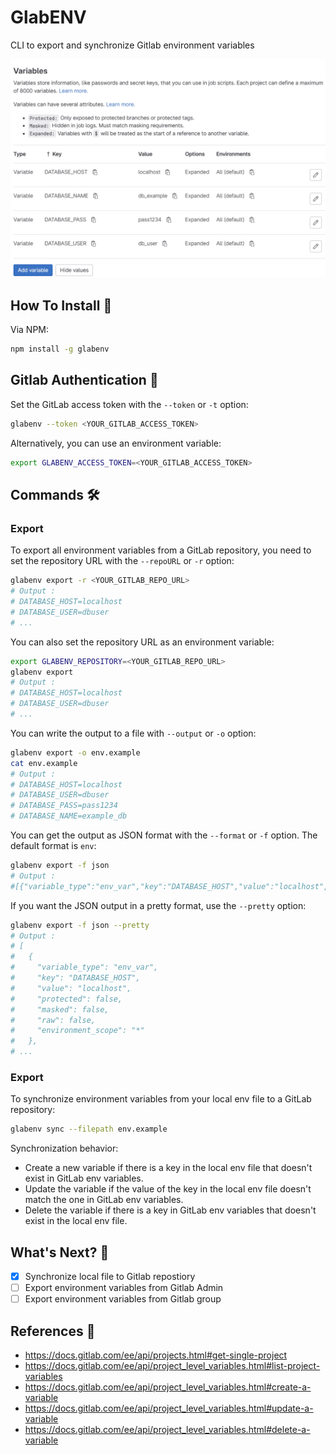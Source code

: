 # GlabENV

CLI to export and synchronize Gitlab environment variables

![Demo](img/demo.gif)

## How To Install 🚀

Via NPM:

```bash
npm install -g glabenv
```

## Gitlab Authentication 🔐

Set the GitLab access token with the `--token` or `-t` option:

```bash
glabenv --token <YOUR_GITLAB_ACCESS_TOKEN>
```

Alternatively, you can use an environment variable:

```bash
export GLABENV_ACCESS_TOKEN=<YOUR_GITLAB_ACCESS_TOKEN>
```

## Commands 🛠️

### Export

To export all environment variables from a GitLab repository, you need to set the repository URL with the `--repoURL` or `-r` option:

```bash
glabenv export -r <YOUR_GITLAB_REPO_URL>
# Output :
# DATABASE_HOST=localhost
# DATABASE_USER=dbuser
# ...
```

You can also set the repository URL as an environment variable:

```bash
export GLABENV_REPOSITORY=<YOUR_GITLAB_REPO_URL>
glabenv export
# Output :
# DATABASE_HOST=localhost
# DATABASE_USER=dbuser
# ...
```

You can write the output to a file with `--output` or `-o` option:

```bash
glabenv export -o env.example
cat env.example
# Output :
# DATABASE_HOST=localhost
# DATABASE_USER=dbuser
# DATABASE_PASS=pass1234
# DATABASE_NAME=example_db
```

You can get the output as JSON format with the `--format` or `-f` option. The default format is `env`:

```bash
glabenv export -f json
# Output :
#[{"variable_type":"env_var","key":"DATABASE_HOST","value":"localhost","protected":false,"masked":false...
```

If you want the JSON output in a pretty format, use the `--pretty` option:

```bash
glabenv export -f json --pretty
# Output :
# [
#   {
#     "variable_type": "env_var",
#     "key": "DATABASE_HOST",
#     "value": "localhost",
#     "protected": false,
#     "masked": false,
#     "raw": false,
#     "environment_scope": "*"
#   },
# ...
```

### Export

To synchronize environment variables from your local env file to a GitLab repository:

```bash
glabenv sync --filepath env.example
```

Synchronization behavior:

- Create a new variable if there is a key in the local env file that doesn't exist in GitLab env variables.
- Update the variable if the value of the key in the local env file doesn't match the one in GitLab env variables.
- Delete the variable if there is a key in GitLab env variables that doesn't exist in the local env file.

## What's Next? 🤔

- [x] Synchronize local file to Gitlab repostiory
- [ ] Export environment variables from Gitlab Admin
- [ ] Export environment variables from Gitlab group

## References 📝

- https://docs.gitlab.com/ee/api/projects.html#get-single-project
- https://docs.gitlab.com/ee/api/project_level_variables.html#list-project-variables
- https://docs.gitlab.com/ee/api/project_level_variables.html#create-a-variable
- https://docs.gitlab.com/ee/api/project_level_variables.html#update-a-variable
- https://docs.gitlab.com/ee/api/project_level_variables.html#delete-a-variable
